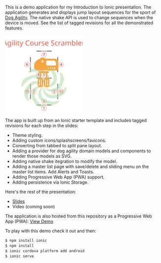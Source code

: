 This is a demo application for my Introduction to Ionic presentation. The application generates and displays jump layout sequences for the sport of [Dog Agility](http://agilitynerd.com/). The native shake API is used to change sequences when the device is moved. See the list of tagged revisions for all the demonstrated features.

<img src="src/assets/logo-labeled.svg" width="50%"/>

The app is built up from an Ionic starter template and includes tagged revisions for each step in the slides:

- Theme styling.
- Adding custom icons/splashscreens/favicons.
- Converting from tabbed to split pane layout.
- Adding a provider for dog agility domain models and components to render those models as SVG.
- Adding native shake itegration to modify the model.
- Adding a master list page with save/delete and sliding menu on the master list items. Add Alerts and Toasts.
- Adding Progressive Web App (PWA) support.
- Adding persistence via Ionic Storage.

Here's the rest of the presentation:

- [Slides](https://docs.google.com/presentation/d/1OmABc2JcqsPP3i6Q2EfYat-F6GKqGHjiUE2ywPcB09Q/edit?usp=sharing)
- Video (coming soon)

The application is also hosted from this repository as a Progressive Web App (PWA): [View Demo](https://saschwarz.github.io/agility-course-scrambler/)

To play with this demo check it out and then:

```bash
$ npm install ionic
$ npm install
$ ionic cordova platform add android
$ ionic serve
```

